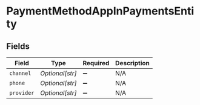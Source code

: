 # PaymentMethodAppInPaymentsEntity


## Fields

| Field              | Type               | Required           | Description        |
| ------------------ | ------------------ | ------------------ | ------------------ |
| `channel`          | *Optional[str]*    | :heavy_minus_sign: | N/A                |
| `phone`            | *Optional[str]*    | :heavy_minus_sign: | N/A                |
| `provider`         | *Optional[str]*    | :heavy_minus_sign: | N/A                |